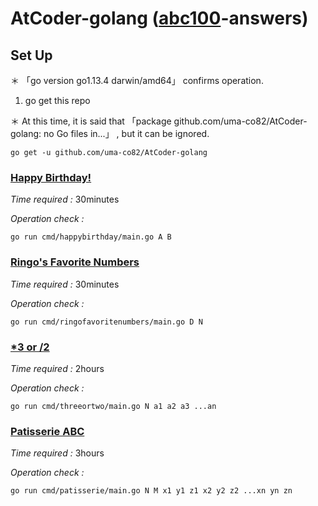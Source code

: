 # AtCoder-golang  ([abc100](https://atcoder.jp/contests/abc100/tasks)-answers)

## Set Up
＊ 「go version go1.13.4 darwin/amd64」 confirms operation.

1. go get this repo

＊ At this time, it is said that 「package github.com/uma-co82/AtCoder-golang: no Go files in...」 , but it can be ignored.

```shell
go get -u github.com/uma-co82/AtCoder-golang
```

### [Happy Birthday!](https://atcoder.jp/contests/abc100/tasks/abc100_a)

*Time required :* 30minutes

*Operation check :*

```shell
go run cmd/happybirthday/main.go A B
```

### [Ringo's Favorite Numbers](https://atcoder.jp/contests/abc100/tasks/abc100_b)

*Time required :* 30minutes

*Operation check :*

```shell
go run cmd/ringofavoritenumbers/main.go D N
```

### [*3 or /2](https://atcoder.jp/contests/abc100/tasks/abc100_c)

*Time required :* 2hours

*Operation check :*

```shell
go run cmd/threeortwo/main.go N a1 a2 a3 ...an
```

### [Patisserie ABC](https://atcoder.jp/contests/abc100/tasks/abc100_d)

*Time required :* 3hours

*Operation check :*

```shell
go run cmd/patisserie/main.go N M x1 y1 z1 x2 y2 z2 ...xn yn zn
```
